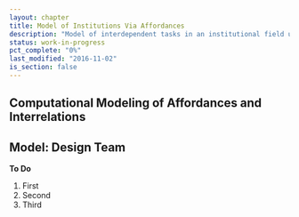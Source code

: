 ```yaml
---
layout: chapter
title: Model of Institutions Via Affordances
description: "Model of interdependent tasks in an institutional field using the construct of affordances."
status: work-in-progress
pct_complete: "0%"
last_modified: "2016-11-02"
is_section: false
---
```


<div class="work_in_progress" markdown="1">

## Computational Modeling of Affordances and Interrelations 


## Model: Design Team

**To Do**

1. First
1. Second
1. Third

</div>